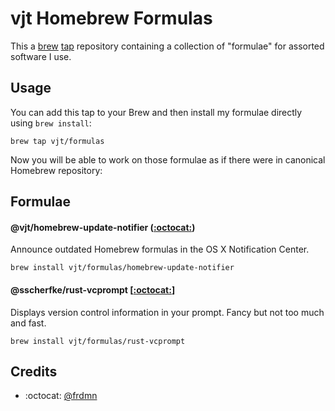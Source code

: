 # vjt Homebrew Formulas

This a [brew](https://github.com/mxcl/homebrew) [tap](https://github.com/Homebrew/homebrew/tree/master/share/doc/homebrew#readme) repository containing a collection of "formulae" for assorted software I use.

## Usage

You can add this tap to your Brew and then install my formulae directly using `brew install`:

    brew tap vjt/formulas

Now you will be able to work on those formulae as if there were in canonical Homebrew repository:

## Formulae

#### @vjt/homebrew-update-notifier ([:octocat:](https://github.com/vjt/homebrew-update-notifier))

Announce outdated Homebrew formulas in the OS X Notification Center.

    brew install vjt/formulas/homebrew-update-notifier

#### @sscherfke/rust-vcprompt [[:octocat:](https://github.com/sscherfke/rust-vcprompt)]

Displays version control information in your prompt. Fancy but not too much
and fast.

    brew install vjt/formulas/rust-vcprompt

## Credits

* :octocat: [@frdmn](https://github.com/frdmn/homebrew-formulas)
